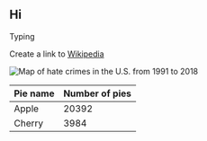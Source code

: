 ## Hi

Typing

Create a link to [Wikipedia](https://wikipedia.org/)

![Map of hate crimes in the U.S. from 1991 to 2018](https://docs.google.com/spreadsheets/d/e/2PACX-1vSvC0TUV4Ai_xq_m2lpWq99AC5SCdlhh4YRCynd1pD1v5BeTUJJcrYYxZnX84RXDtt2bjTdQRV9mNBt/pubchart?oid=1062704220&format=image)

| Pie name | Number of pies |
|----------|----------------|
|Apple     |20392           |
|Cherry    |3984            |
